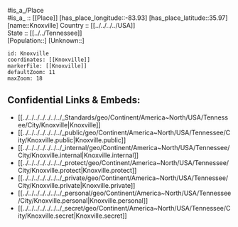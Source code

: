 ﻿---
location: [35.97,-83.93] 
mapzoom: [7,12] 
mapmarker: city 
type: City
tags:
- geo/City


SpocWebEntityId: 31518
isDeleted: false
confidential: public

---
#is_a_/Place  
#is_a_ :: [[Place]] 
[has_place_longitude::-83.93] 
[has_place_latitude::35.97] 
[name::Knoxville] 
Country :: [[../../../../USA]]  
State :: [[../../Tennessee]]  
[Population::] 
[Unknown::] 


```leaflet
id: Knoxville
coordinates: [[Knoxville]] 
markerFile: [[Knoxville]] 
defaultZoom: 11 
maxZoom: 18
```


## Confidential Links & Embeds: 
- [[../../../../../../../_Standards/geo/Continent/America~North/USA/Tennessee/City/Knoxville|Knoxville]] 
- [[../../../../../../../_public/geo/Continent/America~North/USA/Tennessee/City/Knoxville.public|Knoxville.public]] 
- [[../../../../../../../_internal/geo/Continent/America~North/USA/Tennessee/City/Knoxville.internal|Knoxville.internal]] 
- [[../../../../../../../_protect/geo/Continent/America~North/USA/Tennessee/City/Knoxville.protect|Knoxville.protect]] 
- [[../../../../../../../_private/geo/Continent/America~North/USA/Tennessee/City/Knoxville.private|Knoxville.private]] 
- [[../../../../../../../_personal/geo/Continent/America~North/USA/Tennessee/City/Knoxville.personal|Knoxville.personal]] 
- [[../../../../../../../_secret/geo/Continent/America~North/USA/Tennessee/City/Knoxville.secret|Knoxville.secret]] 
